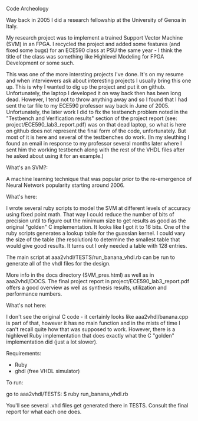 Code Archeology

Way back in 2005 I did a research fellowship at the University of Genoa in Italy.

My research project was to implement a trained Support Vector Machine (SVM) in an FPGA. I recycled the project and added some features (and fixed some bugs) for an ECE590 class at PSU the same year - I think the title of the class was something like Highlevel Modeling for FPGA Development or some such.

This was one of the more intersting projects I've done. It's on my resume and when interviewers ask about interesting projects I usually bring this one up. This is why I wanted to dig up the project and put it on github. Unfortunately, the laptop I developed it on way back then has been long dead. However, I tend not to throw anything away and so I found that I had sent the tar file to my ECE590 professor way back in June of 2005. Unfortunately, the later work I did to fix the testbench problem noted in the "Testbench and Verification results" section of the project report (see: project/ECE590_lab3_report.pdf) was on that dead laptop, so what is here on github does not represent the final form of the code, unfortunately. But most of it is here and several of the testbenches do work. (In my sleuthing I found an email in response to my professor several months later where I sent him the working testbench along with the rest of the VHDL files after he asked about using it for an example.)

What's an SVM?:

A machine learning technique that was popular prior to the re-emergence of Neural Network popularity starting around 2006.

What's here:

I wrote several ruby scripts to model the SVM at different levels of accuracy using fixed point math. That way I could reduce the number of bits of precision until to figure out the minimum size to get results as good as the original "golden" C implementation. It looks like I got it to 16 bits. One of the ruby scripts generates a lookup table for the guassian kernel. I could vary the size of the table (the resolution) to determine the smallest table that would give good results. It turns out I only needed a table with 128 entries. 

The main script at aaa2vhdl/TESTS/run_banana_vhdl.rb can be run to generate all of the vhdl files for the design.

More info in the docs directory (SVM_pres.html) as well as in aaa2vhdl/DOCS. The final project report in project/ECE590_lab3_report.pdf offers a good overview as well as synthesis results, utilization and performance numbers.

What's not here:

I don't see the original C code - it certainly looks like aaa2vhdl/banana.cpp is part of that, however it has no main function and in the mists of time I can't recall quite how that was supposed to work. However, there is a highlevel Ruby implementation that does exactly what the C "golden" implementation did (just a lot slower).

Requirements:
* Ruby
* ghdl (free VHDL simulator)

To run: 

go to aaa2vhdl/TESTS:
$ ruby run_banana_vhdl.rb

You'll see several .vhd files get generated there in TESTS. Consult the final report for what each one does.
